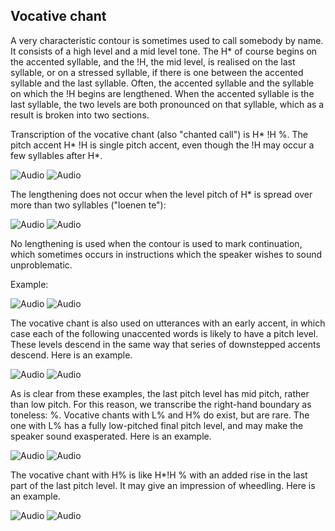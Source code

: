 Vocative chant
--------------

A very characteristic contour is sometimes used to call somebody by name. It consists of a high level and a mid level tone. The H\* of course begins on the accented syllable, and the !H, the mid level, is realised on the last syllable, or on a stressed syllable, if there is one between the accented syllable and the last syllable. Often, the accented syllable and the syllable on which the !H begins are lengthened. When the accented syllable is the last syllable, the two levels are both pronounced on that syllable, which as a result is broken into two sections.

Transcription of the vocative chant (also "chanted call") is H\* !H %. The pitch accent H\* !H is single pitch accent, even though the !H may occur a few syllables after H\*.

![Audio](audio.gif) ![Audio](./audio/gif/001.gif)

The lengthening does not occur when the level pitch of H\* is spread over more than two syllables ("loenen te"):

![Audio](audio.gif) ![Audio](./audio/gif/199.gif)

No lengthening is used when the contour is used to mark continuation, which sometimes occurs in instructions which the speaker wishes to sound unproblematic.

Example:

![Audio](audio.gif) ![Audio](./audio/gif/248.gif)

The vocative chant is also used on utterances with an early accent, in which case each of the following unaccented words is likely to have a pitch level. These levels descend in the same way that series of downstepped accents descend. Here is an example.

![Audio](audio.gif) ![Audio](./audio/gif/352.gif)

As is clear from these examples, the last pitch level has mid pitch, rather than low pitch. For this reason, we transcribe the right-hand boundary as toneless: %. Vocative chants with L% and H% do exist, but are rare. The one with L% has a fully low-pitched final pitch level, and may make the speaker sound exasperated. Here is an example.

![Audio](audio.gif) ![Audio](./audio/gif/c412_a.gif)

The vocative chant with H% is like H\*!H % with an added rise in the last part of the last pitch level. It may give an impression of wheedling. Here is an example.

![Audio](audio.gif) ![Audio](./audio/gif/c412_b.gif)
